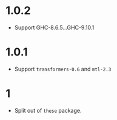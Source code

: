 # 1.0.2

- Support GHC-8.6.5...GHC-9.10.1

# 1.0.1

- Support `transformers-0.6` and `mtl-2.3`

# 1

- Split out of `these` package.
